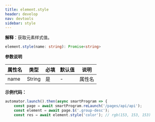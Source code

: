 ```yaml
---
title: element.style
header: develop
nav: devtools
sidebar: style
---
```


**解释**：获取元素样式值。

```ts
element.style(name: string): Promise<string>
```

**参数说明**

|属性名 |类型  |必填 | 默认值 |说明|
|---- | ---- | ---- | ----|----|
|name| String|是|- |属性名|

**示例代码：**

```js
automator.launch().then(async smartProgram => {
    const page = await smartProgram.reLaunch('/pages/api/api');
    const element = await page.$('.group-desc');
    const res = await element.style('color'); // rgb(153, 153, 153)
```

